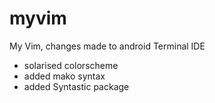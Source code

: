 myvim
=====

My Vim, changes made to android Terminal IDE
 - solarised colorscheme
 - added mako syntax
 - added Syntastic package
